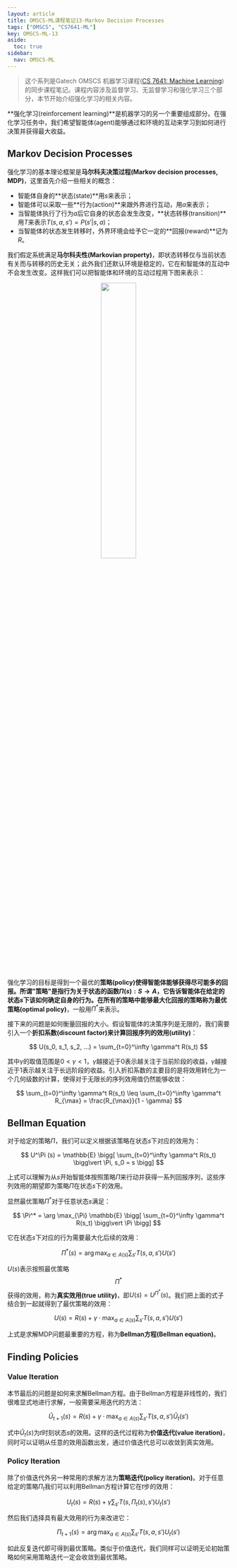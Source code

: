 ```yaml
---
layout: article
title: OMSCS-ML课程笔记13-Markov Decision Processes
tags: ["OMSCS", "CS7641-ML"]
key: OMSCS-ML-13
aside:
  toc: true
sidebar:
  nav: OMSCS-ML
---
```


> 这个系列是Gatech OMSCS 机器学习课程([CS 7641: Machine Learning](https://omscs.gatech.edu/cs-7641-machine-learning))的同步课程笔记。课程内容涉及监督学习、无监督学习和强化学习三个部分，本节开始介绍强化学习的相关内容。
<!--more-->

**强化学习(reinforcement learning)**是机器学习的另一个重要组成部分。在强化学习任务中，我们希望智能体(agent)能够通过和环境的互动来学习到如何进行决策并获得最大收益。

## Markov Decision Processes

强化学习的基本理论框架是**马尔科夫决策过程(Markov decision processes, MDP)**，这里首先介绍一些相关的概念：

- 智能体自身的**状态(state)**用$s$来表示；
- 智能体可以采取一些**行为(action)**来跟外界进行互动，用$a$来表示；
- 当智能体执行了行为$a$后它自身的状态会发生改变，**状态转移(transition)**用$T$来表示$T(s, a, s') = P(s' \vert s, a)$；
- 当智能体的状态发生转移时，外界环境会给予它一定的**回报(reward)**记为$R$。

我们假定系统满足**马尔科夫性(Markovian property)**，即状态转移仅与当前状态有关而与转移的历史无关；此外我们还默认环境是稳定的，它在和智能体的互动中不会发生改变。这样我们可以把智能体和环境的互动过程用下图来表示：

<div align=center>
<img src="https://images.deepai.org/django-summernote/2019-03-19/c8c9f96b-cc21-4d33-8b37-cb810f599e6e.png" width="40%">
</div>

强化学习的目标是得到一个最优的**策略(policy)**使得智能体能够获得尽可能多的回报。所谓"策略"是指行为关于状态的函数$\Pi(s): S \rightarrow A$，它告诉智能体在给定的状态$s$下该如何确定自身的行为。在所有的策略中能够最大化回报的策略称为**最优策略(optimal policy)**，一般用$\Pi^*$来表示。

接下来的问题是如何衡量回报的大小。假设智能体的决策序列是无限的，我们需要引入一个**折扣系数(discount factor)**来计算回报序列的**效用(utility)**：

$$
U(s_0, s_1, s_2, ...) = \sum_{t=0}^\infty \gamma^t R(s_t)
$$

其中$\gamma$的取值范围是$0 \lt \gamma \lt 1$，$\gamma$越接近于0表示越关注于当前阶段的收益，$\gamma$越接近于1表示越关注于长远阶段的收益。引入折扣系数的主要目的是将效用转化为一个几何级数的计算，使得对于无限长的序列效用值仍然能够收敛：

$$
\sum_{t=0}^\infty \gamma^t R(s_t) \leq \sum_{t=0}^\infty \gamma^t R_{\max} = \frac{R_{\max}}{1 - \gamma}
$$

## Bellman Equation

对于给定的策略$\Pi$，我们可以定义根据该策略在状态$s$下对应的效用为：

$$
U^\Pi (s) = \mathbb{E} \bigg[ \sum_{t=0}^\infty \gamma^t R(s_t) \bigg\vert \Pi, s_0 = s \bigg]
$$

上式可以理解为从$s$开始智能体按照策略$\Pi$来行动并获得一系列回报序列，这些序列效用的期望即为策略$\Pi$在状态$s$下的效用。

显然最优策略$\Pi^*$对于任意状态$s$满足：

$$
\Pi^* = \arg \max_{\Pi} \mathbb{E} \bigg[ \sum_{t=0}^\infty \gamma^t R(s_t) \bigg\vert \Pi \bigg]
$$

它在状态$s$下对应的行为需要最大化后续的效用：

$$
\Pi^* (s) = \arg \max_{a \in A(s)} \sum_{s'} T(s, a, s') U(s')
$$

$U(s)$表示按照最优策略$$\Pi^*$$获得的效用，称为**真实效用(true utility)**，即$U(s) = U^{\Pi^*}(s)$。我们把上面的式子结合到一起就得到了最优策略的效用：

$$
U(s) = R(s) + \gamma \cdot \max_{a \in A(s)} \sum_{s'} T(s, a, s') U(s')
$$

上式是求解MDP问题最重要的方程，称为**Bellman方程(Bellman equation)**。

## Finding Policies

### Value Iteration

本节最后的问题是如何来求解Bellman方程。由于Bellman方程是非线性的，我们很难显式地进行求解，一般需要采用迭代的方法：

$$
\hat{U}_{t+1}(s) = R(s) + \gamma \cdot \max_{a \in A(s)} \sum_{s'} T(s, a, s') \hat{U}_t(s')
$$

式中$\hat{U}_t(s)$为$t$时刻状态$s$的效用。这样的迭代过程称为**价值迭代(value iteration)**，同时可以证明从任意的效用函数出发，通过价值迭代总可以收敛到真实效用。

### Policy Iteration

除了价值迭代外另一种常用的求解方法为**策略迭代(policy iteration)**。对于任意给定的策略$\Pi_t$我们可以利用Bellman方程计算它在$t$步的效用：

$$
U_t(s) = R(s) + \gamma \sum_{s'} T(s, \Pi_t(s), s') U_t(s')
$$

然后我们选择具有最大效用的行为来改进它：

$$
\Pi_{t+1} (s) = \arg \max_{a \in A(s)} \sum_{s'} T(s, a, s') U_t(s')
$$

如此反复迭代即可得到最优策略。类似于价值迭代，我们同样可以证明无论初始策略如何采用策略迭代一定会收敛到最优策略。